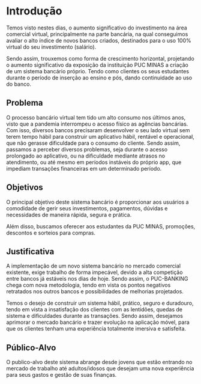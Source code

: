 # Introdução

Temos visto nestes dias, o aumento significativo do investimento na área comercial virtual, principalmente na parte bancária, na qual conseguimos avaliar o alto índice de novos bancos criados, destinados para o uso 100% virtual do seu investimento (salário). 

Sendo assim, trouxemos como forma de crescimento horizontal, projetando o aumento significativo da exposição da instituição PUC MINAS a criação de um sistema bancário próprio. Tendo como clientes os seus estudantes durante o período de inserção ao ensino e pós, dando continuidade ao uso do banco.

## Problema

O processo bancário virtual tem tido um alto consumo nos últimos anos, visto que a pandemia interrompeu o acesso físico as agências bancárias. Com isso, diversos bancos precisaram desenvolver o seu lado virtual sem terem tempo hábil para construir um aplicativo hábil, rentável e operacional, que não gerasse dificuldade para o consumo do cliente. Sendo assim, passamos a perceber diversos problemas, seja durante o acesso prolongado ao aplicativo, ou na dificuldade mediante atrasos no atendimento, ou até mesmo em períodos instáveis do próprio app, que impediam transações financeiras em um determinado período. 

## Objetivos

O principal objetivo deste sistema bancário é proporcionar aos usuários a comodidade de gerir seus investimentos, pagamentos, dúvidas e necessidades de maneira rápida, segura e prática. 

Além disso, buscamos oferecer aos estudantes da PUC MINAS, promoções, descontos e sorteios para compras. 

## Justificativa

A implementação de um novo sistema bancário no mercado comercial existente, exige trabalho de forma impecável, devido a alta competição entre bancos já estáveis nos dias de hoje. Sendo assim, o PUC-BANKING chega com nova metodologia, tendo em vista os pontos negativos retratados nos outros bancos e possibilidades de melhorias projetados. 

Temos o desejo de construir um sistema hábil, prático, seguro e duradouro, tendo em vista a insatisfação dos clientes com as lentidões, quedas de sistema e dificuldades durante as transações. Sendo assim, desejamos aprimorar o mercado bancário e trazer evolução na aplicação móvel, para que os clientes tenham uma experiência totalmente imersiva e satisfeita. 

## Público-Alvo

O publico-alvo deste sistema abrange desde jovens que estão entrando no mercado de trabalho até adultos/idosos que desejam uma nova experiência para seus gastos e gestão de suas finanças. 
